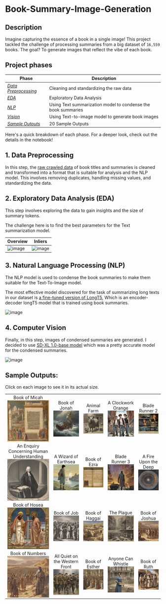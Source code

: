 # Book-Summary-Image-Generation
## Description
Imagine capturing the essence of a book in a single image! This project tackled the challenge of processing summaries from a big dataset of `16,559` books. The goal? To generate images that reflect the vibe of each book.

## Project phases

| Phase | Description |
|--|--|
| [*Data Preprocessing*](#1-data-preprocessing) | Cleaning and standardizing the raw data |
| [*EDA*](#2-exploratory-data-analysis-eda) | Exploratory Data Analysis |
| [*NLP*](#3-natural-language-processing-nlp) | Using Text summarization model to condense the book summaries |
| [*Vision*](#4-computer-vision) | Using Text-to-image model to generate book images |
| [*Sample Outputs*](#sample-outputs) | 20 Sample Outputs |

Here's a quick breakdown of each phase. For a deeper look, check out the details in the notebook!
## 1. Data Preprocessing
In this step, the [raw crawled data](data/booksummaries.txt) of book titles and summaries is cleaned and transformed into a format that is suitable for analysis and the NLP model.
This involves removing duplicates, handling missing values, and standardizing the data.

## 2. Exploratory Data Analysis (EDA)
This step involves exploring the data to gain insights and the size of summary tokens.

The challenge here is to find the best parameters for the Text summarization model.


| Overview | Inliers |
|--|--|
|![image](https://github.com/i4mShayan/Book-Summary-Image-Generation/assets/29325256/f692a3f1-d361-44fb-91ef-667699d0289d) | ![image](https://github.com/i4mShayan/Book-Summary-Image-Generation/assets/29325256/ebacd2a2-fcec-4668-9789-ccaa836e75e3) |

## 3. Natural Language Processing (NLP)
The NLP model is used to condense the book summaries to make them suitable for the Text-To-Image model.

The most effective model discovered for the task of summarizing long texts in our dataset is [a fine-tuned version of LongT5](https://huggingface.co/pszemraj/long-t5-tglobal-base-16384-book-summary), Which is an encoder-decoder longT5 model that is trained using book summaries.

![image](https://github.com/i4mShayan/Book-Summary-Image-Generation/assets/29325256/cec9a38b-fb31-45d3-b986-1e83a63bc90f)

## 4. Computer Vision
Finally, in this step, images of condensed summaries are generated.
I decided to use [SD-XL 1.0-base model](https://huggingface.co/stabilityai/stable-diffusion-xl-base-1.0) which was a pretty accurate model for the condensed summaries.

![image](https://github.com/i4mShayan/Book-Summary-Image-Generation/assets/29325256/ee9927d9-7906-404e-910f-9c8b51cee48d)

## Sample Outputs:
Click on each image to see it in its actual size.

<table>
 <tr>
  <td>
   <div style="text-align:center">
    Book of Micah
   </div>
   <img align="center" alt="4452_Book of Micah_nan.jpg" src="./images/4452_Book of Micah_nan.jpg" width="150px"/>
  </td>
  <td>
   <div style="text-align:center">
    Book of Jonah
   </div>
   <img align="center" alt="4451_Book of Jonah_nan.jpg" src="./images/4451_Book of Jonah_nan.jpg" width="150px"/>
  </td>
  <td>
   <div style="text-align:center">
    Animal Farm
   </div>
   <img align="center" alt="620_Animal Farm_George Orwell.jpg" src="./images/620_Animal Farm_George Orwell.jpg" width="150px"/>
  </td>
  <td>
   <div style="text-align:center">
    A Clockwork Orange
   </div>
   <img align="center" alt="843_A Clockwork Orange_Anthony Burgess.jpg" src="./images/843_A Clockwork Orange_Anthony Burgess.jpg" width="150px"/>
  </td>
  <td>
   <div style="text-align:center">
    Blade Runner 2
   </div>
   <img align="center" alt="4082_Blade Runner 2_ The Edge of Human_K. W. Jeter.jpg" src="./images/4082_Blade Runner 2_ The Edge of Human_K. W. Jeter.jpg" width="150px"/>
  </td>
 </tr>
 <tr>
  <td>
   <div style="text-align:center">
    An Enquiry Concerning Human Understanding
   </div>
   <img align="center" alt="1756_An Enquiry Concerning Human Understanding_David Hume.jpg" src="./images/1756_An Enquiry Concerning Human Understanding_David Hume.jpg" width="150px"/>
  </td>
  <td>
   <div style="text-align:center">
    A Wizard of Earthsea
   </div>
   <img align="center" alt="2890_A Wizard of Earthsea_Ursula K. Le Guin.jpg" src="./images/2890_A Wizard of Earthsea_Ursula K. Le Guin.jpg" width="150px"/>
  </td>
  <td>
   <div style="text-align:center">
    Book of Ezra
   </div>
   <img align="center" alt="4332_Book of Ezra_nan.jpg" src="./images/4332_Book of Ezra_nan.jpg" width="150px"/>
  </td>
  <td>
   <div style="text-align:center">
    Blade Runner 3
   </div>
   <img align="center" alt="4081_Blade Runner 3_ Replicant Night_K. W. Jeter.jpg" src="./images/4081_Blade Runner 3_ Replicant Night_K. W. Jeter.jpg" width="150px"/>
  </td>
  <td>
   <div style="text-align:center">
    A Fire Upon the Deep
   </div>
   <img align="center" alt="2080_A Fire Upon the Deep_Vernor Vinge.jpg" src="./images/2080_A Fire Upon the Deep_Vernor Vinge.jpg" width="150px"/>
  </td>
 </tr>
 <tr>
  <td>
   <div style="text-align:center">
    Book of Hosea
   </div>
   <img align="center" alt="4449_Book of Hosea_nan.jpg" src="./images/4449_Book of Hosea_nan.jpg" width="150px"/>
  </td>
  <td>
   <div style="text-align:center">
    Book of Job
   </div>
   <img align="center" alt="4386_Book of Job_nan.jpg" src="./images/4386_Book of Job_nan.jpg" width="150px"/>
  </td>
  <td>
   <div style="text-align:center">
    Book of Haggai
   </div>
   <img align="center" alt="4454_Book of Haggai_nan.jpg" src="./images/4454_Book of Haggai_nan.jpg" width="150px"/>
  </td>
  <td>
   <div style="text-align:center">
    The Plague
   </div>
   <img align="center" alt="986_The Plague_Albert Camus.jpg" src="./images/986_The Plague_Albert Camus.jpg" width="150px"/>
  </td>
  <td>
   <div style="text-align:center">
    Book of Joshua
   </div>
   <img align="center" alt="4331_Book of Joshua_nan.jpg" src="./images/4331_Book of Joshua_nan.jpg" width="150px"/>
  </td>
 </tr>
 <tr>
  <td>
   <div style="text-align:center">
    Book of Numbers
   </div>
   <img align="center" alt="4376_Book of Numbers_nan.jpg" src="./images/4376_Book of Numbers_nan.jpg" width="150px"/>
  </td>
  <td>
   <div style="text-align:center">
    All Quiet on the Western Front
   </div>
   <img align="center" alt="2152_All Quiet on the Western Front_Erich Maria Remarque.jpg" src="./images/2152_All Quiet on the Western Front_Erich Maria Remarque.jpg" width="150px"/>
  </td>
  <td>
   <div style="text-align:center">
    Book of Esther
   </div>
   <img align="center" alt="4382_Book of Esther_nan.jpg" src="./images/4382_Book of Esther_nan.jpg" width="150px"/>
  </td>
  <td>
   <div style="text-align:center">
    Anyone Can Whistle
   </div>
   <img align="center" alt="2950_Anyone Can Whistle_Arthur Laurents.jpg" src="./images/2950_Anyone Can Whistle_Arthur Laurents.jpg" width="150px"/>
  </td>
  <td>
   <div style="text-align:center">
    Book of Ruth
   </div>
   <img align="center" alt="4381_Book of Ruth_nan.jpg" src="./images/4381_Book of Ruth_nan.jpg" width="150px"/>
  </td>
 </tr>
</table>
